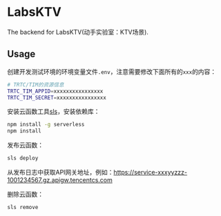 # LabsKTV

The backend for LabsKTV(动手实验室：KTV场景).

## Usage

创建开发测试环境的环境变量文件`.env`，注意需要修改下面所有的`xxx`的内容：

```bash
# TRTC/TIM的资源信息
TRTC_TIM_APPID=xxxxxxxxxxxxxxxx
TRTC_TIM_SECRET=xxxxxxxxxxxxxxxx
```

安装云函数工具[sls](https://cloud.tencent.com/document/product/583/44753)，安装依赖库：

```bash
npm install -g serverless
npm install
```

发布云函数：
```bash
sls deploy
```

从发布日志中获取API网关地址，例如：https://service-xxxyyzzz-1001234567.gz.apigw.tencentcs.com

删除云函数：
```bash
sls remove
```

